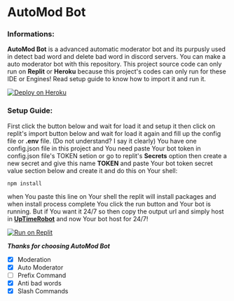 # **AutoMod Bot**

### **Informations:**
**AutoMod Bot** is a advanced automatic moderator bot and its purpusly used in
detect bad word and delete bad word in discord servers. You can make a auto moderator bot with this repository.
This project source code can only run on **Replit** or **Heroku** because this project's codes can only run for these IDE or Engines!
Read setup guide to know how to import it and run it.

[![Deploy on Heroku](https://binbashbanana.github.io/deploy-buttons/buttons/remade/heroku.svg)](https://heroku.com/deploy/?templete=https://github.com/ULTRAOPMODI/AutoMod-Bot)

### **Setup Guide:**
First click the button below and wait for load it and setup it then click on replit's import button below
and wait for load it again and fill up the config file or **.env** file. (Do not understand? I say it clearly) You have
one config.json file in this project and You need paste Your bot token in config.json file's TOKEN setion or go to replit's
**Secrets** option then create a new secret and give this name **TOKEN** and paste Your bot token secret value section below
and create it and do this on Your shell:

```console
npm install
```
when You paste this line on Your shell the replit will install packages and when install process complete You click the run button
and Your bot is running. But if You want it 24/7 so then copy the output url and simply host in **[UpTimeRobot](https://uptimerobot.com)** and now Your bot host for 24/7!

[![Run on Replit](https://binbashbanana.github.io/deploy-buttons/buttons/remade/replit.svg)](https://replit.com/github/ULTRAOPMODI/AutoMod-Bot)

***Thanks for choosing AutoMod Bot***

- [x] Moderation
- [x] Auto Moderator
- [ ] Prefix Command
- [x] Anti bad words
- [x] Slash Commands
